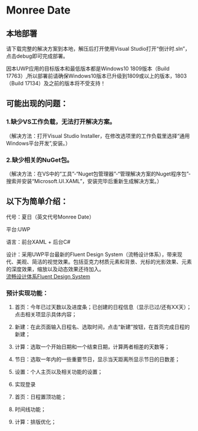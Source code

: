 # Monree Date  
  
## 本地部署
请下载完整的解决方案到本地，解压后打开使用Visual Studio打开“倒计时.sln”，点击debug即可完成部署。  

因本UWP应用的目标版本和最低版本都是Windows10 1809版本（Build 17763）,所以部署前请确保Windows10版本已升级到1809或以上的版本，1803（Build 17134）及之前的版本将不受支持！  



## 可能出现的问题：  
### 1.缺少VS工作负载，无法打开解决方案。  
（解决方法：打开Visual Studio Installer，在修改选项里的工作负载里选择“通用Windows平台开发”,安装。）  

### 2.缺少相关的NuGet包。  
（解决方法：在VS中的“工具”-“Nuget包管理器”-“管理解决方案的Nuget程序包”-搜索并安装“Microsoft.UI.XAML”，安装完毕后重新生成解决方案。）  
  
    
    
## 以下为简单介绍：  

代号：夏日（英文代号Monree Date）  

平台:UWP

语言：前台XAML + 后台C#  

设计：采用UWP平台最新的Fluent Design System（流畅设计体系），带来现代、美观、简洁的视觉效果。包括亚克力材质元素和背景、光标的光影效果、元素的深度效果，缩放以及动态效果还待加入。  
[流畅设计体系Fluent Design System](https://developer.microsoft.com/zh-cn/windows/apps/design?ocid=cxfluent-getstartedheader-devcenterappsdesign)


### 预计实现功能：  

1. 首页：今年已过天数以及进度条；已创建的日程信息（显示已过/还有XX天）；点击相关项显示具体内容；

2. 新建：在此页面输入日程名、选取时间，点击“新建”按钮，在首页完成日程的新建；

2. 计算：选取一个开始日期和一个结束日期，计算两者相差的天数等；

3. 节日：选取一年内的一些重要节日，显示当天距离所显示节日的日数差；

4. 设置：个人主页以及相关功能的设置；  

5. 实现登录  

6. 首页：日程置顶功能；  

7. 时间线功能；  

8. 计算：排版优化；  

